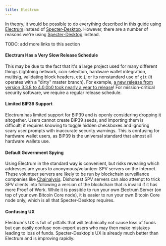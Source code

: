 ```yaml
---
title: Electrum
---
```


In theory, it would be possible to do everything described in this guide using [Electrum](https://electrum.org/) instead of [Specter-Desktop](https://github.com/cryptoadvance/specter-desktop).
However, there are a number of reasons we're using [Specter-Desktop](https://github.com/cryptoadvance/specter-desktop) instead.

TODO: add more links to this section

#### Electrum Has a Very Slow Release Schedule
This may be due to the fact that it's a large project used for many different things (lightning network, coin selection, hardware wallet integration, multisig, validating block headers, etc.), or its nonstandard use of `git` (it operates with a "dirty" master branch).
For example, [a new release from version 3.3.8 to 4.0.0b0 took nearly a year to release](https://download.electrum.org/)!
For mission-critical security software, we require a regular release schedule.

#### Limited BIP39 Support
Electrum has limited support for BIP39 and is openly considering dropping it altogether.
Users cannot create BIP39 seeds, and importing them is difficult; it requires knowing to toggle hidden checkboxes and ignoring scary user prompts with inaccurate security warnings.
This is confusing for hardware wallet users, as BIP39 is the universal standard that almost all hardware wallets use.

#### Default Government Spying
Using Electrum in the standard way is convenient, but risks revealing which addresses are yours to anonymous/volunteer SPV servers on the internet.
These volunteer servers are likely to be run by blockchain surveillance companies like [Chainalysis](https://www.chainalysis.com/).
Dishonest SPV servers can also attempt to trick SPV clients into following a version of the blockchain that is invalid if it has more Proof of Work.
While it is possible to run your own Electrum Server (on top of your own Bitcoin Core node), it is easier to run your own Bitcoin Core node only, which is all that Specter-Desktop requires.

#### Confusing UX
Electrum's UX is full of pitfalls that will technically not cause loss of funds but can easily confuse non-expert users who may then make mistakes leading to loss of funds.
Specter-Desktop's UX is already much better than Electrum and is improving rapidly.
